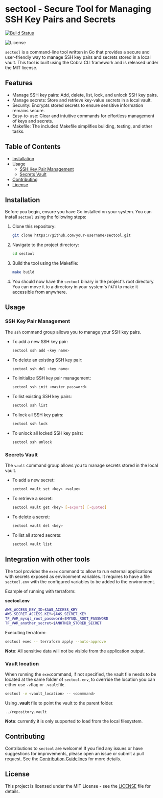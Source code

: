 # sectool - Secure Tool for Managing SSH Key Pairs and Secrets

[![Build Status](https://github.com/a13labs/sectool/actions/workflows/build.yaml/badge.svg)](https://github.com/a13labs/sectool/actions/workflows/build.yaml)

![License](https://img.shields.io/badge/license-MIT-blue.svg)

`sectool` is a command-line tool written in Go that provides a secure and user-friendly way to manage SSH key pairs and secrets stored in a local vault. This tool is built using the Cobra CLI framework and is released under the MIT license.

## Features

- Manage SSH key pairs: Add, delete, list, lock, and unlock SSH key pairs.
- Manage secrets: Store and retrieve key-value secrets in a local vault.
- Security: Encrypts stored secrets to ensure sensitive information remains secure.
- Easy-to-use: Clear and intuitive commands for effortless management of keys and secrets.
- Makefile: The included Makefile simplifies building, testing, and other tasks.

## Table of Contents

- [Installation](#installation)
- [Usage](#usage)
  - [SSH Key Pair Management](#ssh-key-pair-management)
  - [Secrets Vault](#secrets-vault)
- [Contributing](#contributing)
- [License](#license)

## Installation

Before you begin, ensure you have Go installed on your system. You can install `sectool` using the following steps:

1. Clone this repository:

   ```bash
   git clone https://github.com/your-username/sectool.git
   ```

2. Navigate to the project directory:

   ```bash
   cd sectool
   ```

3. Build the tool using the Makefile:

   ```bash
   make build
   ```

4. You should now have the `sectool` binary in the project's root directory. You can move it to a directory in your system's `PATH` to make it accessible from anywhere.

## Usage

### SSH Key Pair Management

The `ssh` command group allows you to manage your SSH key pairs.

- To add a new SSH key pair:

  ```bash
  sectool ssh add <key name>
  ```

- To delete an existing SSH key pair:

  ```bash
  sectool ssh del <key name>
  ```

- To initialize SSH key pair management:

  ```bash
  sectool ssh init <master password>
  ```

- To list existing SSH key pairs:

  ```bash
  sectool ssh list
  ```

- To lock all SSH key pairs:

  ```bash
  sectool ssh lock
  ```

- To unlock all locked SSH key pairs:

  ```bash
  sectool ssh unlock
  ```

### Secrets Vault

The `vault` command group allows you to manage secrets stored in the local vault.

- To add a new secret:

  ```bash
  sectool vault set <key> <value>
  ```

- To retrieve a secret:

  ```bash
  sectool vault get <key> [-export] [-quoted]
  ```

- To delete a secret:

  ```bash
  sectool vault del <key>
  ```

- To list all stored secrets:

  ```bash
  sectool vault list
  ```

## Integration with other tools

The tool provides the `exec` command to allow to run external applications with secrets exposed as environment variables. It requires to have a file `sectool.env` with the configured variables to be added to the environment.

Example of running with terraform:

**sectool.env**
```bash
AWS_ACCESS_KEY_ID=$AWS_ACCESS_KEY
AWS_SECRET_ACCESS_KEY=$AWS_SECRET_KEY
TF_VAR_mysql_root_password=$MYSQL_ROOT_PASSWORD
TF_VAR_another_secret=$ANOTHER_STORED_SECRET
```

Executing terraform:
```bash
sectool exec -- terraform apply --auto-approve
```

**Note**: All sensitive data will not be visible from the application output.

### Vault location

When running the `exec`command, if not specified, the vault file needs to be located at the same folder of `sectool.env`, to override the location you can either use `-v`flag or `.vault`file.

```bash
sectool -v <vault_location> -- <commmand>
```

Using **.vault** file to point the vault to the parent folder.
```
../repository.vault
````

**Note**: currently it is only supported to load from the local filesystem.

## Contributing

Contributions to `sectool` are welcome! If you find any issues or have suggestions for improvements, please open an issue or submit a pull request. See the [Contribution Guidelines](CONTRIBUTING.md) for more details.

## License

This project is licensed under the MIT License - see the [LICENSE](LICENSE) file for details.
